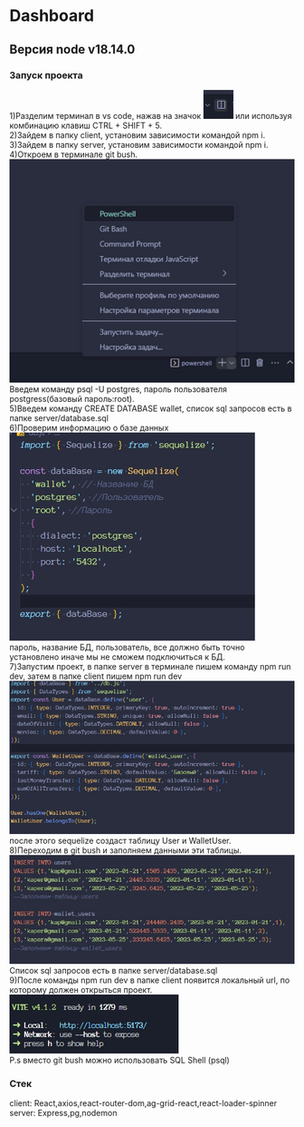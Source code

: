 # Dashboard

## Версия node v18.14.0

### Запуск проекта 
  1)Разделим терминал в vs code, нажав на значок ![Image alt](https://github.com/saha23412/imgproj/raw/main/test1.jpg) или используя комбинацию клавиш CTRL + SHIFT + 5.   
  2)Зайдем в папку client, установим зависимости командой npm i.   
  3)Зайдем в папку server, установим зависимости командой npm i.   
  4)Откроем в терминале git bush.  
  ![Image alt](https://github.com/saha23412/imgproj/raw/main/test2.jpg)   
  Введем команду psql -U postgres, пароль пользователя postgress(базовый пароль:root).  
  5)Введем команду CREATE DATABASE wallet, список sql запросов есть в папке server/database.sql  
  6)Проверим информацию о базе данных  
  ![Image alt](https://github.com/saha23412/imgproj/raw/main/test3.jpg)  
  пароль, название БД, пользователь, все должно быть точно установлено иначе мы не сможем подключиться к БД.  
  7)Запустим проект, в папке server в терминале пишем команду npm run dev, затем в папке client пишем npm run dev  
   ![Image alt](https://github.com/saha23412/imgproj/raw/main/test4.jpg)  
   после этого sequelize создаст таблицу User и WalletUser.  
   8)Переходим в git bush и заполняем данными эти таблицы.  
   ![Image alt](https://github.com/saha23412/imgproj/raw/main/test5.jpg)   
   Список sql запросов есть в папке server/database.sql   
   9)После команды npm run dev в папке client появится локальный url, по которому должен открыться проект.  
   ![Image alt](https://github.com/saha23412/imgproj/raw/main/test6.jpg)   
   P.s вместо git bush можно использовать SQL Shell (psql)  
  ### Стек
  client: React,axios,react-router-dom,ag-grid-react,react-loader-spinner  
  server: Express,pg,nodemon
